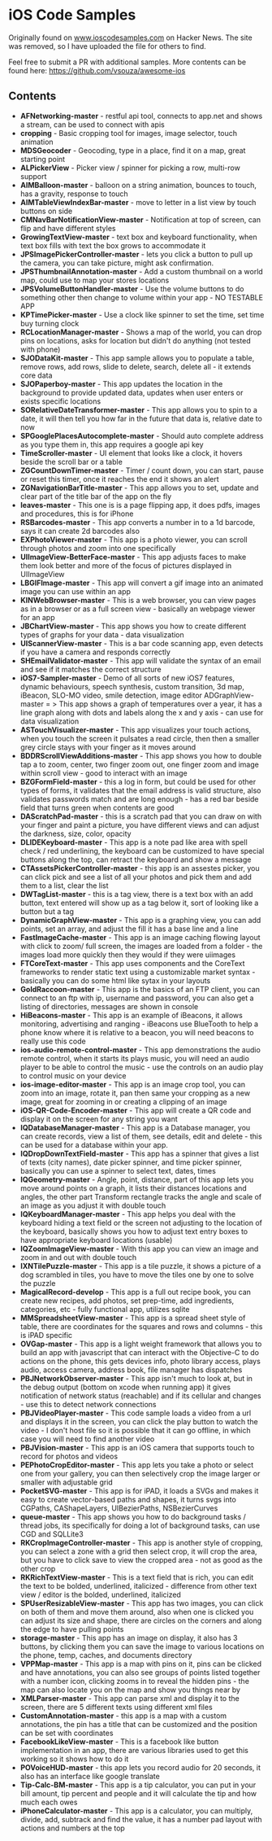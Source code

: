 # iOS Code Samples

Originally found on www.ioscodesamples.com on Hacker News. The site was removed, so I have uploaded the file for others to find.

Feel free to submit a PR with additional samples. More contents can be found here: https://github.com/vsouza/awesome-ios

## Contents

- **AFNetworking-master** - restful api tool, connects to app.net and shows a stream, can be used to connect with apis
- **cropping** - Basic cropping tool for images, image selector, touch animation
- **MDSGeocoder** -  Geocoding, type in a place, find it on a map, great starting point
- **ALPickerView** - Picker view / spinner for picking a row, multi-row support
- **AIMBalloon-master** - balloon on a string animation, bounces to touch, has a gravity, response to touch
- **AIMTableViewIndexBar-master** - move to letter in a list view by touch buttons on side
- **CMNavBarNotificationView-master** - Notification at top of screen, can flip and have different styles
- **GrowingTextView-master** -  text box and keyboard functionality, when text box fills with text the box grows to accommodate it
- **JPSImagePickerController-master** - lets you click a button to pull up the camera, you can take picture, might ask confirmation.
- **JPSThumbnailAnnotation-master** - Add a custom thumbnail on a world map, could use to map your stores locations
- **JPSVolumeButtonHandler-master** - Use the volume buttons to do something other then change to volume within your app - NO TESTABLE APP
- **KPTimePicker-master** - Use a clock like spinner to set the time, set time buy turning clock
- **RCLocationManager-master** - Shows a map of the world, you can drop pins on locations, asks for location but didn't do anything (not tested with phone)
- **SJODataKit-master** - This app sample allows you to populate a table, remove rows, add rows, slide to delete, search, delete all - it extends core data
- **SJOPaperboy-master** - This app updates the location in the background to provide updated data, updates when user enters or exists specific locations
- **SORelativeDateTransformer-master** - This app allows you to spin to a date, it will then tell you how far in the future that data is, relative date to now
- **SPGooglePlacesAutocomplete-master** - Should auto complete address as you type them in, this app requires a google api key
- **TimeScroller-master** - UI element that looks like a clock, it hovers beside the scroll bar or a table
- **ZGCountDownTimer-master** - Timer / count down, you can start, pause or reset this timer, once it reaches the end it shows an alert
- **ZGNavigationBarTitle-master** - This app allows you to set, update and clear part of the title bar of the app on the fly
- **leaves-master** - This one is is a page flipping app, it does pdfs, images and procedures, this is for iPhone
- **RSBarcodes-master** - This app converts a number in to a 1d barcode, says it can create 2d barcodes also
- **EXPhotoViewer-master** - This app is a photo viewer, you can scroll through photos and zoom into one specifically
- **UIImageView-BetterFace-master** - This app adjusts faces to make them look better and more of the focus of pictures displayed in UIImageView
- **LBGIFImage-master** - This app will convert a gif image into an animated image you can use within an app
- **KINWebBrowser-master** - This is a web browser, you can view pages as in a browser or as a full screen view - basically an webpage viewer for an app
- **JBChartView-master** - This app shows you how to create different types of graphs for your data - data visualization
- **UIScannerView-master** - This is a bar code scanning app, even detects if you have a camera and responds correctly
- **SHEmailValidator-master** - This app will validate the syntax of an email and see if it matches the correct structure
- **iOS7-Sampler-master** - Demo of all sorts of new iOS7 features, dynamic behaviours, speech synthesis, custom transition, 3d map, iBeacon, SLO-MO video, smile detection, image editor
ADGraphView-master = > This app shows a graph of temperatures over a year, it has a line graph along with dots and labels along the x and y axis - can use for data visualization
- **ASTouchVisualizer-master** - This app visualizes your touch actions, when you touch the screen it pulsates a read circle, then then a smaller grey circle stays with your finger as it moves around
- **BDDRScrollViewAdditions-master** - This app shows you how to double tap a to zoom, center, two finger zoom out, one finger zoom and image within scroll view - good to interact with an image
- **BZGFormField-master** - this a log in form, but could be used for other types of forms, it validates that the email address is valid structure, also validates passwords match and are long enough - has a red bar beside field that turns green when contents are good
- **DAScratchPad-master** - this is a scratch pad that you can draw on with your finger and paint a picture, you have different views and can adjust the darkness, size, color, opacity
- **DLIDEKeyboard-master** - This app is a note pad like area with spell check / red underlining, the keyboard can be customized to have special buttons along the top, can retract the keyboard and show a message
- **CTAssetsPickerController-master** - this app is an assestes picker, you can click pick and see a list of all your photos and pick them and add them to a list, clear the list
- **DWTagList-master** - this is a tag view, there is a text box with an add button, text entered will show up as a tag below it, sort of looking like a button but a tag
- **DynamicGraphView-master** - This app is a graphing view, you can add points, set an array, and adjust the fill it has a base line and a line
- **FastImageCache-master** - This app is an image caching flowing layout with click to zoom/ full screen, the images are loaded from a folder - the images load more quickly then they would if they were uiimages
- **FTCoreText-master** - This app uses components and the CoreText frameworks to render static text using a customizable market syntax - basically you can do some html like sytax in your layouts
- **GoldRaccoon-master** - This app is the basics of an FTP client, you can connect to an ftp with ip, username and password, you can also get a listing of directories, messages are shown in console
- **HiBeacons-master** - This app is an example of iBeacons, it allows monitoring, advertising and ranging - iBeacons use BlueTooth to help a phone know where it is relative to a beacon, you will need beacons to really use this code
- **ios-audio-remote-control-master** - This app demonstrations the audio remote control, when it starts its plays music, you will need an audio player to be able to control the music  - use the controls on an audio play to control music on your device
- **ios-image-editor-master** - This app is an image crop tool, you can zoom into an image, rotate it, pan then same your cropping as a new image, great for zooming in or creating a clipping of an image
- **iOS-QR-Code-Encoder-master** - This app will create a QR code and display it on the screen for any string you want
- **IQDatabaseManager-master** - This app is a Database manager, you can create records, view a list of them, see details, edit and delete - this can be used for a database within your app.
- **IQDropDownTextField-master** - This app has a spinner that gives a list of texts (city names), date picker spinner, and time picker spinner, basically you can use a spinner to select text, dates, times
- **IQGeometry-master** - Angle, point, distance, part of this app lets you move around points on a graph, it lists their distances locations and angles, the other part Transform rectangle tracks the angle and scale of an image as you adjust it with double touch
- **IQKeyboardManager-master** - This app helps you deal with the keyboard hiding a text field or the screen not adjusting to the location of the keyboard, basically shows you how to adjust text entry boxes to have appropriate keyboard locations (usable)
- **IQZoomImageView-master** - With this app you can view an image and zoom in and out with double touch 
- **IXNTilePuzzle-master** - This app is a tile puzzle, it shows a picture of a dog scrambled in tiles, you have to move the tiles one by one to solve the puzzle
- **MagicalRecord-develop** - This app is a full out recipe book, you can create new recipes, add photos, set prep-time, add ingredients, categories, etc - fully functional app, utilizes sqlite
- **MMSpreadsheetView-master** - This app is a spread sheet style of table, there are coordinates for the squares and rows and columns - this is iPAD specific
- **OVGap-master** - This app is a light weight framework that allows you to build an app with javascript that can interact with the Objective-C to do actions on the phone, this gets devices info, photo library access, plays audio, access camera, address book, file manager has dispatches
- **PBJNetworkObserver-master** - This app isn't much to look at, but in the debug output (bottom on xcode when running app) it gives notification of network status (reachable) and if its cellular and changes - use this to detect network connections
- **PBJVideoPlayer-master** - This code sample loads a video from a url and displays it in the screen, you can click the play button to watch the video - I don't host file so it is possible that it can go offline, in which case you will need to find another video
- **PBJVision-master** - This app is an iOS camera that supports touch to record for photos and videos
- **PEPhotoCropEditor-master** - This app lets you take a photo or select one from your gallery, you can then selectively crop the image larger or smaller with adjustable grid
- **PocketSVG-master** - This app is for iPAD, it loads a SVGs and makes it easy to create vector-based paths and shapes, it turns svgs into CGPaths, CAShapeLayers, UIBezierPaths, NSBezierCurves
- **queue-master** - This app shows you how to do background tasks / thread  jobs, its specifically for doing a lot of background tasks, can use CGD and SQLLite3 
- **RKCropImageController-master** - This app is another style of cropping, you can select a zone with a grid then select crop, it will crop the area, but you have to click save to view the cropped area - not as good as the other crop
- **RKRichTextView-master** - This is a text field that is rich, you can edit the text to be bolded, underlined, italicized - difference from other text view / editor is the bolded, underlined, italicized
- **SPUserResizableView-master** - This app has two images, you can click on both of them and move them around, also when one is clicked you can adjust its size and shape, there are circles on the corners and along the edge to have pulling points
- **storage-master** - This app has an image on display, it also has 3 buttons, by clicking them you can save the image to various locations on the phone, temp, caches, and documents directory
- **VPPMap-master** - This app is a map with pins on it, pins can be clicked and have annotations, you can also see groups of points listed together with a number icon, clicking zooms in to reveal the hidden pins - the map can also locate you on the map and show you things near by
- **XMLParser-master** - This app can parse xml and display it to the screen, there are 5 different texts using different xml files
- **CustomAnnotation-master** - this app is a map with a custom annotations, the pin has a title that can be customized and the position can be set with coordinates
- **FacebookLikeView-master** - This is a facebook like button implementation in an app, there are various libraries used to get this working so it shows how to do it
- **POVoiceHUD-master** - this app lets you record audio for 20 seconds, it also has an interface like google translate
- **Tip-Calc-BM-master** - This app is a tip calculator, you can put in your bill amount, tip percent and people and it will calculate the tip and how much each owes
- **iPhoneCalculator-master** -  This app is a calculator, you can multiply, divide, add, subtrack and find the value, it has a number pad layout with actions and numbers at the top